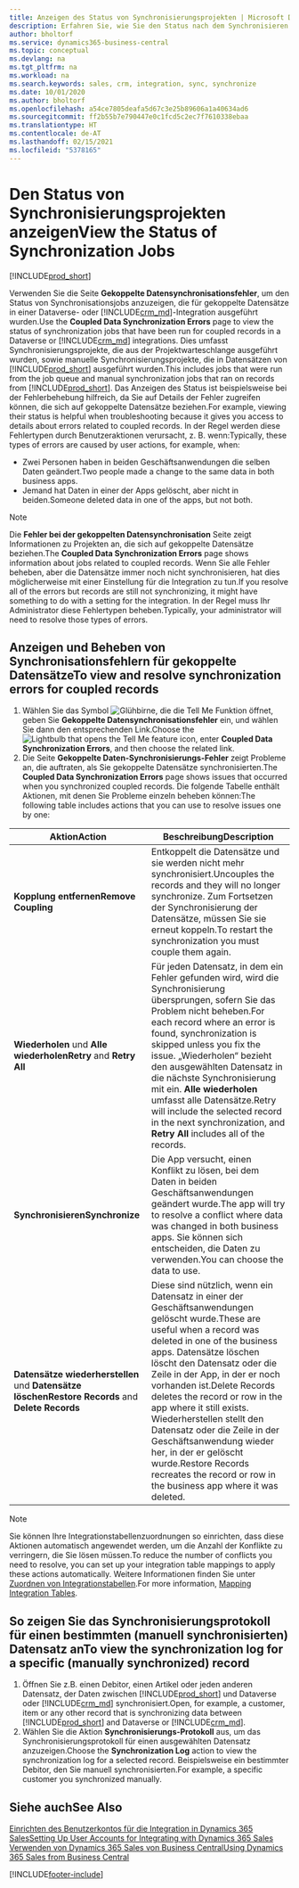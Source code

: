 ```yaml
---
title: Anzeigen des Status von Synchronisierungsprojekten | Microsoft Docs
description: Erfahren Sie, wie Sie den Status nach dem Synchronisieren gekoppelter Datensätze anzeigen.
author: bholtorf
ms.service: dynamics365-business-central
ms.topic: conceptual
ms.devlang: na
ms.tgt_pltfrm: na
ms.workload: na
ms.search.keywords: sales, crm, integration, sync, synchronize
ms.date: 10/01/2020
ms.author: bholtorf
ms.openlocfilehash: a54ce7805deafa5d67c3e25b89606a1a40634ad6
ms.sourcegitcommit: ff2b55b7e790447e0c1fcd5c2ec7f7610338ebaa
ms.translationtype: HT
ms.contentlocale: de-AT
ms.lasthandoff: 02/15/2021
ms.locfileid: "5378165"
---
```

# <a name="view-the-status-of-synchronization-jobs"></a><span data-ttu-id="bccdd-103">Den Status von Synchronisierungsprojekten anzeigen</span><span class="sxs-lookup"><span data-stu-id="bccdd-103">View the Status of Synchronization Jobs</span></span>
[!INCLUDE[prod_short](includes/cc_data_platform_banner.md)]

<span data-ttu-id="bccdd-104">Verwenden Sie die Seite **Gekoppelte Datensynchronisationsfehler**, um den Status von Synchronisationsjobs anzuzeigen, die für gekoppelte Datensätze in einer Dataverse- oder [!INCLUDE[crm_md](includes/crm_md.md)]-Integration ausgeführt wurden.</span><span class="sxs-lookup"><span data-stu-id="bccdd-104">Use the **Coupled Data Synchronization Errors** page to view the status of synchronization jobs that have been run for coupled records in a Dataverse or [!INCLUDE[crm_md](includes/crm_md.md)] integrations.</span></span> <span data-ttu-id="bccdd-105">Dies umfasst Synchronisierungsprojekte, die aus der Projektwarteschlange ausgeführt wurden, sowie manuelle Synchronisierungsprojekte, die in Datensätzen von [!INCLUDE[prod_short](includes/prod_short.md)] ausgeführt wurden.</span><span class="sxs-lookup"><span data-stu-id="bccdd-105">This includes jobs that were run from the job queue and manual synchronization jobs that ran on records from [!INCLUDE[prod_short](includes/prod_short.md)].</span></span> <span data-ttu-id="bccdd-106">Das Anzeigen des Status ist beispielsweise bei der Fehlerbehebung hilfreich, da Sie auf Details der Fehler zugreifen können, die sich auf gekoppelte Datensätze beziehen.</span><span class="sxs-lookup"><span data-stu-id="bccdd-106">For example, viewing their status is helpful when troubleshooting because it gives you access to details about errors related to coupled records.</span></span> <span data-ttu-id="bccdd-107">In der Regel werden diese Fehlertypen durch Benutzeraktionen verursacht, z. B. wenn:</span><span class="sxs-lookup"><span data-stu-id="bccdd-107">Typically, these types of errors are caused by user actions, for example, when:</span></span>  

* <span data-ttu-id="bccdd-108">Zwei Personen haben in beiden Geschäftsanwendungen die selben Daten geändert.</span><span class="sxs-lookup"><span data-stu-id="bccdd-108">Two people made a change to the same data in both business apps.</span></span>
* <span data-ttu-id="bccdd-109">Jemand hat Daten in einer der Apps gelöscht, aber nicht in beiden.</span><span class="sxs-lookup"><span data-stu-id="bccdd-109">Someone deleted data in one of the apps, but not both.</span></span>

> [!Note]
> <span data-ttu-id="bccdd-110">Die **Fehler bei der gekoppelten Datensynchronisation** Seite zeigt Informationen zu Projekten an, die sich auf gekoppelte Datensätze beziehen.</span><span class="sxs-lookup"><span data-stu-id="bccdd-110">The **Coupled Data Synchronization Errors** page shows information about jobs related to coupled records.</span></span> <span data-ttu-id="bccdd-111">Wenn Sie alle Fehler beheben, aber die Datensätze immer noch nicht synchronisieren, hat dies möglicherweise mit einer Einstellung für die Integration zu tun.</span><span class="sxs-lookup"><span data-stu-id="bccdd-111">If you resolve all of the errors but records are still not synchronizing, it might have something to do with a setting for the integration.</span></span> <span data-ttu-id="bccdd-112">In der Regel muss Ihr Administrator diese Fehlertypen beheben.</span><span class="sxs-lookup"><span data-stu-id="bccdd-112">Typically, your administrator will need to resolve those types of errors.</span></span>   

<!--

> [!VIDEO https://go.microsoft.com/fwlink/?linkid=2098171]

-->

## <a name="to-view-and-resolve-synchronization-errors-for-coupled-records"></a><span data-ttu-id="bccdd-113">Anzeigen und Beheben von Synchronisationsfehlern für gekoppelte Datensätze</span><span class="sxs-lookup"><span data-stu-id="bccdd-113">To view and resolve synchronization errors for coupled records</span></span>
1. <span data-ttu-id="bccdd-114">Wählen Sie das Symbol ![Glühbirne, die die Tell Me Funktion öffnet](media/ui-search/search_small.png "Tell Me-Funktion"), geben Sie **Gekoppelte Datensynchronisationsfehler** ein, und wählen Sie dann den entsprechenden Link.</span><span class="sxs-lookup"><span data-stu-id="bccdd-114">Choose the ![Lightbulb that opens the Tell Me feature](media/ui-search/search_small.png "Tell me what you want to do") icon, enter **Coupled Data Synchronization Errors**, and then choose the related link.</span></span>
2. <span data-ttu-id="bccdd-115">Die Seite **Gekoppelte Daten-Synchronisierungs-Fehler** zeigt Probleme an, die auftraten, als Sie gekoppelte Datensätze synchronisierten.</span><span class="sxs-lookup"><span data-stu-id="bccdd-115">The **Coupled Data Synchronization Errors** page shows issues that occurred when you synchronized coupled records.</span></span> <span data-ttu-id="bccdd-116">Die folgende Tabelle enthält Aktionen, mit denen Sie Probleme einzeln beheben können:</span><span class="sxs-lookup"><span data-stu-id="bccdd-116">The following table includes actions that you can use to resolve issues one by one:</span></span>

|<span data-ttu-id="bccdd-117">Aktion</span><span class="sxs-lookup"><span data-stu-id="bccdd-117">Action</span></span>|<span data-ttu-id="bccdd-118">Beschreibung</span><span class="sxs-lookup"><span data-stu-id="bccdd-118">Description</span></span>|
|----|----|
|<span data-ttu-id="bccdd-119">**Kopplung entfernen**</span><span class="sxs-lookup"><span data-stu-id="bccdd-119">**Remove Coupling**</span></span>|<span data-ttu-id="bccdd-120">Entkoppelt die Datensätze und sie werden nicht mehr synchronisiert.</span><span class="sxs-lookup"><span data-stu-id="bccdd-120">Uncouples the records and they will no longer synchronize.</span></span> <span data-ttu-id="bccdd-121">Zum Fortsetzen der Synchronisierung der Datensätze, müssen Sie sie erneut koppeln.</span><span class="sxs-lookup"><span data-stu-id="bccdd-121">To restart the synchronization you must couple them again.</span></span> |
|<span data-ttu-id="bccdd-122">**Wiederholen** und **Alle wiederholen**</span><span class="sxs-lookup"><span data-stu-id="bccdd-122">**Retry** and **Retry All**</span></span>|<span data-ttu-id="bccdd-123">Für jeden Datensatz, in dem ein Fehler gefunden wird, wird die Synchronisierung übersprungen, sofern Sie das Problem nicht beheben.</span><span class="sxs-lookup"><span data-stu-id="bccdd-123">For each record where an error is found, synchronization is skipped unless you fix the issue.</span></span> <span data-ttu-id="bccdd-124">„Wiederholen“ bezieht den ausgewählten Datensatz in die nächste Synchronisierung mit ein. **Alle wiederholen** umfasst alle Datensätze.</span><span class="sxs-lookup"><span data-stu-id="bccdd-124">Retry will include the selected record in the next synchronization, and **Retry All** includes all of the records.</span></span>|
|<span data-ttu-id="bccdd-125">**Synchronisieren**</span><span class="sxs-lookup"><span data-stu-id="bccdd-125">**Synchronize**</span></span>|<span data-ttu-id="bccdd-126">Die App versucht, einen Konflikt zu lösen, bei dem Daten in beiden Geschäftsanwendungen geändert wurde.</span><span class="sxs-lookup"><span data-stu-id="bccdd-126">The app will try to resolve a conflict where data was changed in both business apps.</span></span> <span data-ttu-id="bccdd-127">Sie können sich entscheiden, die Daten zu verwenden.</span><span class="sxs-lookup"><span data-stu-id="bccdd-127">You can choose the data to use.</span></span>|
|<span data-ttu-id="bccdd-128">**Datensätze wiederherstellen** und **Datensätze löschen**</span><span class="sxs-lookup"><span data-stu-id="bccdd-128">**Restore Records** and **Delete Records**</span></span>|<span data-ttu-id="bccdd-129">Diese sind nützlich, wenn ein Datensatz in einer der Geschäftsanwendungen gelöscht wurde.</span><span class="sxs-lookup"><span data-stu-id="bccdd-129">These are useful when a record was deleted in one of the business apps.</span></span> <span data-ttu-id="bccdd-130">Datensätze löschen löscht den Datensatz oder die Zeile in der App, in der er noch vorhanden ist.</span><span class="sxs-lookup"><span data-stu-id="bccdd-130">Delete Records deletes the record or row in the app where it still exists.</span></span> <span data-ttu-id="bccdd-131">Wiederherstellen stellt den Datensatz oder die Zeile in der Geschäftsanwendung wieder her, in der er gelöscht wurde.</span><span class="sxs-lookup"><span data-stu-id="bccdd-131">Restore Records recreates the record or row in the business app where it was deleted.</span></span>|

> [!NOTE]
> <span data-ttu-id="bccdd-132">Sie können Ihre Integrationstabellenzuordnungen so einrichten, dass diese Aktionen automatisch angewendet werden, um die Anzahl der Konflikte zu verringern, die Sie lösen müssen.</span><span class="sxs-lookup"><span data-stu-id="bccdd-132">To reduce the number of conflicts you need to resolve, you can set up your integration table mappings to apply these actions automatically.</span></span> <span data-ttu-id="bccdd-133">Weitere Informationen finden Sie unter [Zuordnen von Integrationstabellen](admin-how-to-modify-table-mappings-for-synchronization.md#mapping-integration-tables).</span><span class="sxs-lookup"><span data-stu-id="bccdd-133">For more information, [Mapping Integration Tables](admin-how-to-modify-table-mappings-for-synchronization.md#mapping-integration-tables).</span></span>

## <a name="to-view-the-synchronization-log-for-a-specific-manually-synchronized-record"></a><span data-ttu-id="bccdd-134">So zeigen Sie das Synchronisierungsprotokoll für einen bestimmten (manuell synchronisierten) Datensatz an</span><span class="sxs-lookup"><span data-stu-id="bccdd-134">To view the synchronization log for a specific (manually synchronized) record</span></span>
1. <span data-ttu-id="bccdd-135">Öffnen Sie z.B. einen Debitor, einen Artikel oder jeden anderen Datensatz, der Daten zwischen [!INCLUDE[prod_short](includes/prod_short.md)] und Dataverse oder [!INCLUDE[crm_md](includes/crm_md.md)] synchronisiert.</span><span class="sxs-lookup"><span data-stu-id="bccdd-135">Open, for example, a customer, item or any other record that is synchronizing data between [!INCLUDE[prod_short](includes/prod_short.md)] and Dataverse or [!INCLUDE[crm_md](includes/crm_md.md)].</span></span>
2. <span data-ttu-id="bccdd-136">Wählen Sie die Aktion **Synchronisierungs-Protokoll** aus, um das Synchronisierungsprotokoll für einen ausgewählten Datensatz anzuzeigen.</span><span class="sxs-lookup"><span data-stu-id="bccdd-136">Choose the **Synchronization Log** action to view the synchronization log for a selected record.</span></span> <span data-ttu-id="bccdd-137">Beispielsweise ein bestimmter Debitor, den Sie manuell synchronisierten.</span><span class="sxs-lookup"><span data-stu-id="bccdd-137">For example, a specific customer you synchronized manually.</span></span>

## <a name="see-also"></a><span data-ttu-id="bccdd-138">Siehe auch</span><span class="sxs-lookup"><span data-stu-id="bccdd-138">See Also</span></span>  
[<span data-ttu-id="bccdd-139">Einrichten des Benutzerkontos für die Integration in Dynamics 365 Sales</span><span class="sxs-lookup"><span data-stu-id="bccdd-139">Setting Up User Accounts for Integrating with Dynamics 365 Sales</span></span>](admin-setting-up-integration-with-dynamics-sales.md)  
[<span data-ttu-id="bccdd-140">Verwenden von Dynamics 365 Sales von Business Central</span><span class="sxs-lookup"><span data-stu-id="bccdd-140">Using Dynamics 365 Sales from Business Central</span></span>](marketing-integrate-dynamicscrm.md)


[!INCLUDE[footer-include](includes/footer-banner.md)]